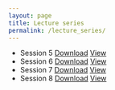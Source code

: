 ```yaml
---
layout: page
title: Lecture series
permalink: /lecture_series/
---
```


* Session 5 [Download](http://ggorman.github.io/Introduction-to-stats-for-geoscientists//notebooks/Lecture-5.ipynb) 
 [View](https://github.com/ggorman/Introduction-to-stats-for-geoscientists/blob/gh-pages/notebooks/Lecture-5.ipynb)
* Session 6 [Download](http://ggorman.github.io/Introduction-to-stats-for-geoscientists//notebooks/Lecture-6.ipynb)
 [View](https://github.com/ggorman/Introduction-to-stats-for-geoscientists/blob/gh-pages/notebooks/Lecture-6.ipynb)
* Session 7 [Download](http://ggorman.github.io/Introduction-to-stats-for-geoscientists//notebooks/Lecture-7.ipynb)
 [View](https://github.com/ggorman/Introduction-to-stats-for-geoscientists/blob/gh-pages/notebooks/Lecture-7.ipynb)
* Session 8 [Download](http://ggorman.github.io/Introduction-to-stats-for-geoscientists//notebooks/Lecture-8.ipynb)
 [View](https://github.com/ggorman/Introduction-to-stats-for-geoscientists/blob/gh-pages/notebooks/Lecture-8.ipynb)


